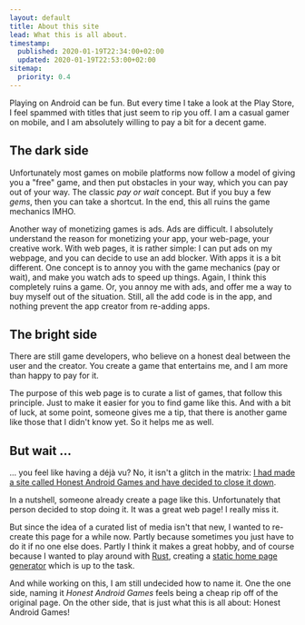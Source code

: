 ```yaml
---
layout: default
title: About this site
lead: What this is all about.
timestamp:
  published: 2020-01-19T22:34:00+02:00
  updated: 2020-01-19T22:53:00+02:00
sitemap:
  priority: 0.4
---
```


Playing on Android can be fun. But every time I take a look at the Play Store, I feel spammed with titles
that just seem to rip you off. I am a casual gamer on mobile, and I am absolutely willing to pay a bit
for a decent game.

## The dark side

Unfortunately most games on mobile platforms now follow a model of giving you a "free" game, and then put
obstacles in your way, which you can pay out of your way. The classic *pay or wait* concept. But if you buy a
few *gems*, then you can take a shortcut. In the end, this all ruins the game mechanics IMHO.

Another way of monetizing games is ads. Ads are difficult. I absolutely understand the reason for monetizing
your app, your web-page, your creative work. With web pages, it is rather simple: I can put ads on my webpage,
and you can decide to use an add blocker. With apps it is a bit different. One concept is to annoy you with
the game mechanics (pay or wait), and make you watch ads to speed up things. Again, I think this completely
ruins a game. Or, you annoy me with ads, and offer me a way to buy myself out of the situation. Still, all
the add code is in the app, and nothing prevent the app creator from re-adding apps.

## The bright side

There are still game developers, who believe on a honest deal between the user and the creator. You create a
game that entertains me, and I am more than happy to pay for it.

The purpose of this web page is to curate a list of games, that follow this principle. Just to make it easier
for you to find game like this. And with a bit of luck, at some point, someone gives me a tip, that there is
another game like those that I didn't know yet. So it helps me as well.

## But wait …

… you feel like having a déjà vu? No, it isn't a glitch in the matrix: [I had made a site called Honest Android Games and have decided to close it down](https://www.reddit.com/r/AndroidGaming/comments/2ggaqp/i_had_made_a_site_called_honest_android_games_and/).

In a nutshell, someone already create a page like this. Unfortunately that person decided to stop doing it. It was a great web page! I really miss it.

But since the idea of a curated list of media isn't that new, I wanted to re-create this page for a while now. Partly because sometimes you just have to do it if no one else does. Partly I think it makes a great hobby, and of course
because I wanted to play around with [Rust](https://www.rust-lang.org/), creating a
[static home page generator](https://github.com/ctron/hagen) which is up to the task.

And while working on this, I am still undecided how to name it. One the one side, naming it *Honest Android Games*
feels being a cheap rip off of the original page. On the other side, that is just what this is all about: Honest Android Games!
